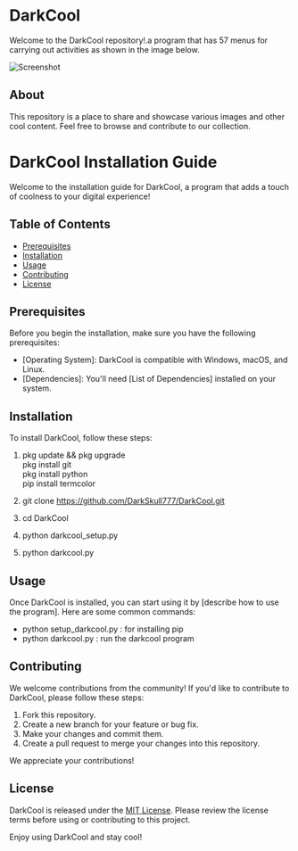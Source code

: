 # DarkCool

Welcome to the DarkCool repository!.a program that has 57 menus for carrying out activities as shown in the image below.

![Screenshot](https://github.com/DarkSkull777/DarkCool/blob/main/Screenshot_2023-10-19-22-28-02-22_84d3000e3f4017145260f7618db1d683-picsay.jpg)

## About

This repository is a place to share and showcase various images and other cool content. Feel free to browse and contribute to our collection.

# DarkCool Installation Guide

Welcome to the installation guide for DarkCool, a program that adds a touch of coolness to your digital experience!

## Table of Contents
- [Prerequisites](#prerequisites)
- [Installation](#installation)
- [Usage](#usage)
- [Contributing](#contributing)
- [License](#license)

## Prerequisites

Before you begin the installation, make sure you have the following prerequisites:

- [Operating System]: DarkCool is compatible with Windows, macOS, and Linux.
- [Dependencies]: You'll need [List of Dependencies] installed on your system.

## Installation

To install DarkCool, follow these steps:

1. [Install Dependencies]:<br>
   pkg update && pkg upgrade<br>
   pkg install git<br>
   pkg install python<br>
   pip install termcolor

2. [Clone the Repository]: <br>
   git clone https://github.com/DarkSkull777/DarkCool.git

3. [Navigate to the DarkCool Directory]:<br>
   cd DarkCool

4. [Compile the Program]:<br>
   python darkcool_setup.py

5. [Run DarkCool]:<br>
   python darkcool.py

## Usage

Once DarkCool is installed, you can start using it by [describe how to use the program]. Here are some common commands:

- python setup_darkcool.py : for installing pip
- python darkcool.py : run the darkcool program

## Contributing

We welcome contributions from the community! If you'd like to contribute to DarkCool, please follow these steps:

1. Fork this repository.
2. Create a new branch for your feature or bug fix.
3. Make your changes and commit them.
4. Create a pull request to merge your changes into this repository.

We appreciate your contributions!

## License

DarkCool is released under the [MIT License](LICENSE.md). Please review the license terms before using or contributing to this project.

Enjoy using DarkCool and stay cool!

